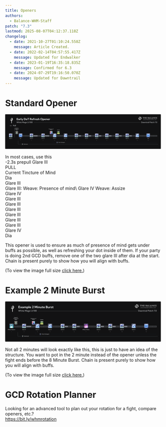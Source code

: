 ```yaml
---
title: Openers
authors:
  - Balance-WHM-Staff
patch: "7.3"
lastmod: 2025-08-07T04:12:37.118Z
changelog:
  - date: 2021-10-27T01:10:24.558Z
    message: Article Created.
  - date: 2022-02-14T04:57:55.417Z
    message: Updated for Endwalker
  - date: 2023-01-19T16:35:18.835Z
    message: Confirmed for 6.3
  - date: 2024-07-29T19:16:50.070Z
    message: Updated for Dawntrail
---
```

# Standard Opener

![-2.3s prepull/PULL/Current Tincture of Mind/Dia/Glare III/ Glare III: Weave: Presence of mind/ Glare IV Weave: Assize/Glare IV/ Glare III/ Glare III/ Glare III/ Glare III/ Glare III/ Glare III/ Glare IV/ Dia](/img/jobs/whm/white-mage-early-dot-refresh-opener-1-.png "WHM Standard Opener")

In most cases, use this\
-2.3s prepull Glare III\
PULL\
Current Tincture of Mind\
Dia\
Glare III \
Glare III: Weave: Presence of mind\ 
Glare IV Weave: Assize\
Glare IV\
Glare III\
Glare III\
Glare III\
Glare III\
Glare III\
Glare III\
Glare IV\
Dia

This opener is used to ensure as much of presence of mind gets under buffs as possible, as well as refreshing your dot inside of them. If your party is doing 2nd GCD buffs, remove one of the two glare III after dia at the start. Chain is present purely to show how you will align with buffs.

(To view the image full size [click here.](/img/jobs/whm/white-mage-early-dot-refresh-opener-1-.png))

# Example 2 Minute Burst

![](/img/jobs/whm/white-mage-example-2-minute-burst-1-.png)



Not all 2 minutes will look exactly like this, this is just to have an idea of the structure. You want to pot in the 2 minute instead of the opener unless the fight ends before the 8 Minute Burst. Chain is present purely to show how you will align with buffs.

(To view the image full size [click here.](/img/jobs/whm/white-mage-example-2-minute-burst-1-.png))

# GCD Rotation Planner

Looking for an advanced tool to plan out your rotation for a fight, compare openers, etc.?\
<https://bit.ly/whmrotation>
